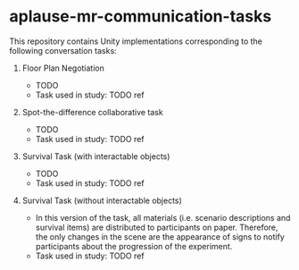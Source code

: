 # aplause-mr-communication-tasks

This repository contains Unity implementations corresponding to the following conversation tasks:

1. Floor Plan Negotiation
	* TODO
	* Task used in study: TODO ref

2. Spot-the-difference collaborative task
	* TODO
	* Task used in study: TODO ref

3. Survival Task (with interactable objects)
	* TODO
	* Task used in study: TODO ref

4. Survival Task (without interactable objects)
	* In this version of the task, all materials (i.e. scenario descriptions and survival items) are distributed to participants on paper. Therefore, the only changes in the scene are the appearance of signs to notify participants about the progression of the experiment. 
	* Task used in study: TODO ref
